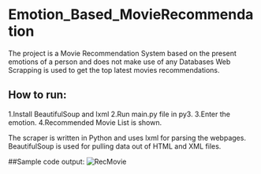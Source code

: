 # Emotion_Based_MovieRecommendation
The project is a Movie Recommendation System based on the present emotions of a person and does not make use of any Databases
Web Scrapping is used to get the top latest movies recommendations.

## How to run:
1.Install BeautifulSoup and lxml
2.Run main.py file in py3.
3.Enter the emotion.
4.Recommended Movie List is shown.

The scraper is written in Python and uses lxml for parsing the webpages. BeautifulSoup is used for pulling data out of HTML and XML files.

##Sample code output:
![RecMovie](https://user-images.githubusercontent.com/56619771/114534378-924f3e80-9c6c-11eb-9bc9-d529910813a8.png)
